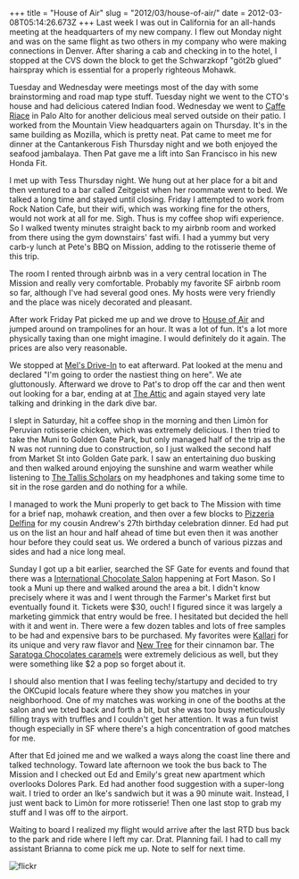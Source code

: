 +++
title = "House of Air"
slug = "2012/03/house-of-air/"
date = 2012-03-08T05:14:26.673Z
+++
Last week I was out in California for an all-hands meeting at the headquarters of my new company. I flew out Monday night and was on the same flight as two others in my company who were making connections in Denver. After sharing a cab and checking in to the hotel, I stopped at the CVS down the block to get the Schwarzkopf "göt2b glued" hairspray which is essential for a properly righteous Mohawk.

Tuesday and Wednesday were meetings most of the day with some brainstorming and road map type stuff. Tuesday night we went to the CTO's house and had delicious catered Indian food. Wednesday we went to [Caffe Riace](http://cafferiacepaloalto.com/) in Palo Alto for another delicious meal served outside on their patio. I worked from the Mountain View headquarters again on Thursday. It's in the same building as Mozilla, which is pretty neat. Pat came to meet me for dinner at the Cantankerous Fish Thursday night and we both enjoyed the seafood jambalaya. Then Pat gave me a lift into San Francisco in his new Honda Fit.

I met up with Tess Thursday night. We hung out at her place for a bit and then ventured to a bar called Zeitgeist when her roommate went to bed. We talked a long time and stayed until closing. Friday I attempted to work from Rock Nation Cafe, but their wifi, which was working fine for the others, would not work at all for me. Sigh. Thus is my coffee shop wifi experience. So I walked twenty minutes straight back to my airbnb room and worked from there using the gym downstairs' fast wifi. I had a yummy but very carb-y lunch at Pete's BBQ on Mission, adding to the rotisserie theme of this trip.

The room I rented through airbnb was in a very central location in The Mission and really very comfortable. Probably my favorite SF airbnb room so far, although I've had several good ones. My hosts were very friendly and the place was nicely decorated and pleasant.

After work Friday Pat picked me up and we drove to [House of Air](http://www.houseofair.com/) and jumped around on trampolines for an hour. It was a lot of fun. It's a lot more physically taxing than one might imagine. I would definitely do it again. The prices are also very reasonable.

We stopped at [Mel's Drive-In](http://www.melsdrive-in.com/) to eat afterward. Pat looked at the menu and declared "I'm going to order the nastiest thing on here". We ate gluttonously. Afterward we drove to Pat's to drop off the car and then went out looking for a bar, ending at at [The Attic](http://www.yelp.com/biz/the-attic-club-san-francisco) and again stayed very late talking and drinking in the dark dive bar.

I slept in Saturday, hit a coffee shop in the morning and then Limòn for Peruvian rotisserie chicken, which was extremely delicious. I then tried to take the Muni to Golden Gate Park, but only managed half of the trip as the N was not running due to construction, so I just walked the second half from Market St into Golden Gate park. I saw an entertaining duo busking and then walked around enjoying the sunshine and warm weather while listening to [The Tallis Scholars](http://www.thetallisscholars.co.uk/) on my headphones and taking some time to sit in the rose garden and do nothing for a while.

I managed to work the Muni properly to get back to The Mission with time for a brief nap, mohawk creation, and then over a few blocks to [Pizzeria Delfina](http://pizzeriadelfina.com/) for my cousin Andrew's 27th birthday celebration dinner. Ed had put us on the list an hour and half ahead of time but even then it was another hour before they could seat us. We ordered a bunch of various pizzas and sides and had a nice long meal.

Sunday I got up a bit earlier, searched the SF Gate for events and found that there was a [International Chocolate Salon](http://www.sfchocolatesalon.com/) happening at Fort Mason. So I took a Muni up there and walked around the area a bit. I didn't know precisely where it was and I went through the Farmer's Market first but eventually found it. Tickets were $30, ouch! I figured since it was largely a marketing gimmick that entry would be free. I hesitated but decided the hell with it and went in. There were a few dozen tables and lots of free samples to be had and expensive bars to be purchased. My favorites were [Kallari](http://www.kallarichocolate.com/) for its unique and very raw flavor and [New Tree](http://www.newtree.com/) for their cinnamon bar. The [Saratoga Chocolates caramels](http://saratogachocolates.com/our_chocolates.html) were extremely delicious as well, but they were something like $2 a pop so forget about it.

I should also mention that I was feeling techy/startupy and decided to try the OKCupid locals feature where they show you matches in your neighborhood. One of my matches was working in one of the booths at the salon and we txted back and forth a bit, but she was too busy meticulously filling trays with truffles and I couldn't get her attention. It was a fun twist though especially in SF where there's a high concentration of good matches for me.

After that Ed joined me and we walked a ways along the coast line there and talked technology. Toward late afternoon we took the bus back to The Mission and I checked out Ed and Emily's great new apartment which overlooks Dolores Park. Ed had another food suggestion with a super-long wait. I tried to order an Ike's sandwich but it was a 90 minute wait. Instead, I just went back to Limòn for more rotisserie! Then one last stop to grab my stuff and I was off to the airport.

Waiting to board I realized my flight would arrive after the last RTD bus back to the park and ride where I left my car. Drat. Planning fail. I had to call my assistant Brianna to come pick me up. Note to self for next time.

![flickr](https://www.flickr.com/photos/88096431@N00/sets/72157629173061132/)
